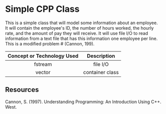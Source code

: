 # Simple CPP Class
<p>  This is a simple class that will model some information about an employee.  It will contain the employee's ID, the number of hours worked, the hourly rate,  and the amount of pay they will receive.  It will use file I/O to read information from a text file that has this information one employee per line.  This is a modified problem # (Cannon, 199).
</p>

**Concept or Technology Used**|**Description**
:-----:|:-----:
fstream| file I/O
vector | container class

## Resources
Cannon, S. (1997). Understanding Programming: An Introduction Using C++. West. 
